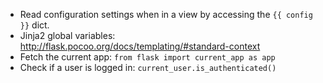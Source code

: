 - Read configuration settings when in a view by accessing the `{{ config }}` dict.
- Jinja2 global variables: http://flask.pocoo.org/docs/templating/#standard-context
- Fetch the current app: `from flask import current_app as app`
- Check if a user is logged in: `current_user.is_authenticated()`